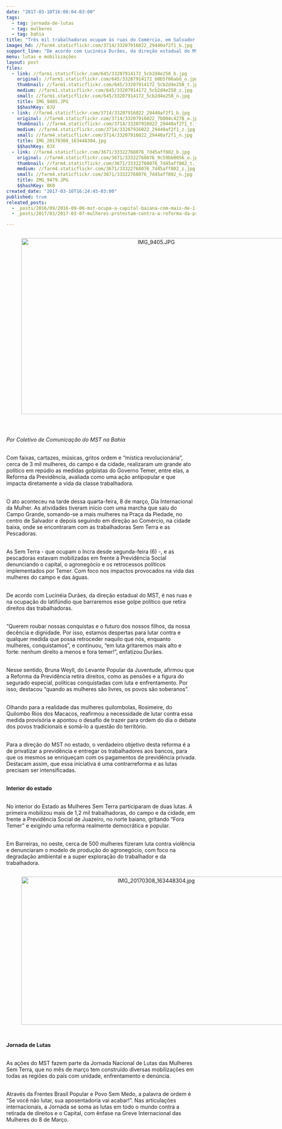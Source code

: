 ```yaml
---
date: "2017-03-10T16:08:04-03:00"
tags:
  - tag: jornada-de-lutas
  - tag: mulheres
  - tag: bahia
title: "Três mil trabalhadoras ocupam às ruas do Comércio, em Salvador, no 8 de março"
images_hd: //farm4.staticflickr.com/3714/33207916022_29440af2f1_b.jpg
support_line: "De acordo com Lucinéia Durães, da direção estadual do MST, é nas ruas e na ocupação do latifúndio que barraremos esse golpe político que retira direitos das trabalhadoras"
menu: lutas e mobilizações
layout: post
files:
  - link: //farm1.staticflickr.com/645/33207914172_5cb2d4e258_b.jpg
    original: //farm1.staticflickr.com/645/33207914172_b0b5f06abd_o.jpg
    thumbnail: //farm1.staticflickr.com/645/33207914172_5cb2d4e258_t.jpg
    medium: //farm1.staticflickr.com/645/33207914172_5cb2d4e258_z.jpg
    small: //farm1.staticflickr.com/645/33207914172_5cb2d4e258_n.jpg
    title: IMG_9405.JPG
    $$hashKey: 0JU
  - link: //farm4.staticflickr.com/3714/33207916022_29440af2f1_b.jpg
    original: //farm4.staticflickr.com/3714/33207916022_7b004c4278_o.jpg
    thumbnail: //farm4.staticflickr.com/3714/33207916022_29440af2f1_t.jpg
    medium: //farm4.staticflickr.com/3714/33207916022_29440af2f1_z.jpg
    small: //farm4.staticflickr.com/3714/33207916022_29440af2f1_n.jpg
    title: IMG_20170308_163448304.jpg
    $$hashKey: 0JX
  - link: //farm4.staticflickr.com/3671/33322768076_7d45aff802_b.jpg
    original: //farm4.staticflickr.com/3671/33322768076_9c59bb0056_o.jpg
    thumbnail: //farm4.staticflickr.com/3671/33322768076_7d45aff802_t.jpg
    medium: //farm4.staticflickr.com/3671/33322768076_7d45aff802_z.jpg
    small: //farm4.staticflickr.com/3671/33322768076_7d45aff802_n.jpg
    title: IMG_9479.JPG
    $$hashKey: 0K0
created_date: "2017-03-10T16:24:45-03:00"
published: true
releated_posts:
  - _posts/2016/09/2016-09-06-mst-ocupa-a-capital-baiana-com-mais-de-1-5-mil-trabalhadores.md
  - _posts/2017/03/2017-03-07-mulheres-protestam-contra-a-reforma-da-previdencia-no-aeroporto-de-porto-alegre.md

---
```

<div style="text-align:center">
<figure class="image" style="display:inline-block"><img alt="IMG_9405.JPG" height="467" src="//farm1.staticflickr.com/645/33207914172_5cb2d4e258_b.jpg" width="700" />
<figcaption></figcaption>
</figure>
</div>

<p>&nbsp;</p>

<p><em>Por Coletivo de Comunica&ccedil;&atilde;o do MST na Bahia</em></p>

<p><br />
Com faixas, cartazes, m&uacute;sicas, gritos ordem e &ldquo;m&iacute;stica revolucion&aacute;ria&rdquo;, cerca de 3 mil mulheres, do campo e da cidade, realizaram um grande ato pol&iacute;tico em rep&uacute;dio as medidas golpistas do Governo Temer, entre elas, a Reforma da Previd&ecirc;ncia, avaliada como uma a&ccedil;&atilde;o antipopular e que impacta diretamente a vida da classe trabalhadora.</p>

<p><br />
O ato aconteceu na tarde dessa quarta-feira, 8 de mar&ccedil;o, Dia Internacional da Mulher. As atividades tiveram in&iacute;cio com uma marcha que saiu do Campo Grande,&nbsp;somando-se&nbsp;a mais mulheres na Pra&ccedil;a da Piedade,&nbsp;no centro de Salvador e depois&nbsp;seguindo em dire&ccedil;&atilde;o ao Com&eacute;rcio, na cidade baixa, onde se encontraram com as trabalhadoras Sem Terra e as Pescadoras.</p>

<p><br />
As Sem Terra - que ocupam o Incra desde segunda-feira (6) -, e as pescadoras estavam mobilizadas em frente &agrave;&nbsp;Previd&ecirc;ncia Social denunciando o capital, o agroneg&oacute;cio e os retrocessos pol&iacute;ticos implementados por Temer. Com foco nos impactos provocados na vida das mulheres do campo e das &aacute;guas.</p>

<p><br />
De acordo com Lucin&eacute;ia Dur&atilde;es, da dire&ccedil;&atilde;o estadual do MST, &eacute; nas ruas e na ocupa&ccedil;&atilde;o do latif&uacute;ndio que barraremos esse golpe pol&iacute;tico que retira direitos das trabalhadoras.</p>

<p><br />
&ldquo;Querem roubar nossas conquistas e o futuro dos nossos filhos, da nossa dec&ecirc;ncia e dignidade. Por isso, estamos despertas para lutar contra e qualquer medida que possa retroceder naquilo que n&oacute;s, enquanto mulheres, conquistamos&rdquo;, e continuou, &ldquo;em luta gritaremos mais alto e forte: nenhum direito a menos e fora temer!&rdquo;, enfatizou Dur&atilde;es.</p>

<p><br />
Nesse sentido, Bruna Weyll, do Levante Popular da Juventude, afirmou que a Reforma da Previd&ecirc;ncia retira direitos, como as pens&otilde;es e a figura do segurado especial, pol&iacute;ticas conquistadas com luta e enfrentamento. Por isso, destacou &ldquo;quando as mulheres s&atilde;o livres, os povos s&atilde;o soberanos&rdquo;.</p>

<p><br />
Olhando para a realidade das mulheres quilombolas, Rosimeire, do Quilombo Rios dos Macacos, reafirmou a necessidade de lutar contra essa medida provis&oacute;ria e apontou o desafio de trazer para ordem do dia o debate dos povos tradicionais e som&aacute;-lo a quest&atilde;o do territ&oacute;rio.</p>

<p><br />
Para a dire&ccedil;&atilde;o do MST no estado, o verdadeiro objetivo desta reforma &eacute; a de privatizar a previd&ecirc;ncia e entregar os trabalhadores aos bancos, para que os mesmos se enrique&ccedil;am com os pagamentos de previd&ecirc;ncia privada. Destacam assim, que essa iniciativa &eacute; uma contrarreforma e as lutas precisam ser intensificadas.</p>

<p><br />
<strong>Interior do estado</strong></p>

<p><br />
No interior do Estado as Mulheres Sem Terra participaram de duas lutas. A primeira mobilizou mais de 1,2 mil trabalhadoras, do campo e da cidade, em frente a Previd&ecirc;ncia Social de Juazeiro, no norte baiano, gritando &ldquo;Fora Temer&rdquo; e exigindo uma reforma realmente democr&aacute;tica e popular.</p>

<p><br />
Em Barreiras, no oeste, cerca de 500 mulheres fizeram luta contra viol&ecirc;ncia e denunciaram o modelo de produ&ccedil;&atilde;o do agroneg&oacute;cio, com foco na degrada&ccedil;&atilde;o ambiental e a super explora&ccedil;&atilde;o do trabalhador e da trabalhadora.</p>

<div style="text-align:center">
<figure class="image" style="display:inline-block"><img alt="IMG_20170308_163448304.jpg" height="393" src="//farm4.staticflickr.com/3714/33207916022_29440af2f1_b.jpg" width="700" />
<figcaption></figcaption>
</figure>
</div>

<p><br />
<strong>Jornada de Lutas</strong></p>

<p><br />
As a&ccedil;&otilde;es do MST fazem parte da Jornada Nacional de Lutas das Mulheres Sem Terra, que no m&ecirc;s de mar&ccedil;o tem constru&iacute;do diversas mobiliza&ccedil;&otilde;es em todas as regi&otilde;es do pa&iacute;s com unidade, enfrentamento e den&uacute;ncia.</p>

<p><br />
Atrav&eacute;s da Frentes Brasil Popular e Povo Sem Medo, a palavra de ordem &eacute; &ldquo;Se voc&ecirc; n&atilde;o lutar, sua aposentadoria vai acabar!&rdquo;. Nas articula&ccedil;&otilde;es internacionais, a Jornada se soma as lutas em todo o mundo contra a retirada de direitos e o Capital, com &ecirc;nfase na Greve Internacional das Mulheres do 8 de Mar&ccedil;o.</p>
